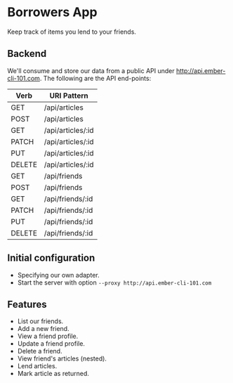 # Borrowers App

Keep track of items you lend to your friends.

## Backend

We'll consume and store our data from a public API under
http://api.ember-cli-101.com. The following are the API end-points:

<table>
  <thead>
    <tr>
      <th>Verb</th>
      <th>URI Pattern</th>
    </tr>
  </thead>
  <tbody>
    <tr><td>GET</td><td>/api/articles</td></tr>
    <tr><td>POST</td><td>/api/articles</td></tr>
    <tr><td>GET</td><td>/api/articles/:id</td></tr>
    <tr><td>PATCH</td><td>/api/articles/:id</td></tr>
    <tr><td>PUT</td><td>/api/articles/:id</td></tr>
    <tr><td>DELETE</td><td>/api/articles/:id</td></tr>
    <tr><td>GET</td><td>/api/friends</td></tr>
    <tr><td>POST</td><td>/api/friends</td></tr>
    <tr><td>GET</td><td>/api/friends/:id</td></tr>
    <tr><td>PATCH</td><td>/api/friends/:id</td></tr>
    <tr><td>PUT</td><td>/api/friends/:id</td></tr>
    <tr><td>DELETE</td><td>/api/friends/:id</td></tr>
  </tbody>
</table>

## Initial configuration

* Specifying our own adapter.
* Start the server with option `--proxy http://api.ember-cli-101.com`

## Features

* List our friends.
* Add a new friend.
* View a friend profile.
* Update a friend profile.
* Delete a friend.
* View friend's articles (nested).
* Lend articles.
* Mark article as returned.
